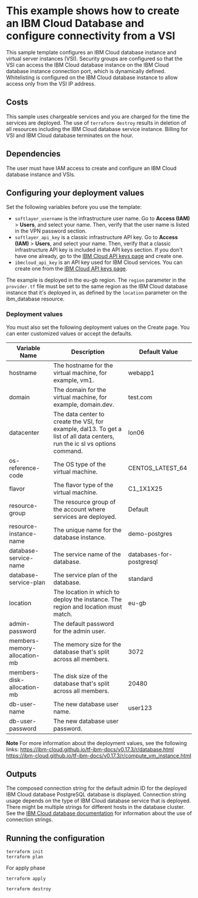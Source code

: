 # This example shows how to create an IBM Cloud Database and configure connectivity from a VSI

This sample template configures an IBM Cloud database instance and virtual server instances (VSI). Security groups are configured so that the VSI can access the IBM Cloud database instance on the IBM Cloud database instance connection port, which is dynamically defined. Whitelisting is configured on the IBM Cloud database instance to allow access only from the VSI IP address. 

## Costs

This sample uses chargeable services and you are charged for the time the services are deployed. The use of `terraform destroy` results in deletion of all resources including the IBM Cloud database service instance. Billing for VSI and IBM Cloud database terminates on the hour. 


## Dependencies

The user must have IAM access to create and configure an IBM Cloud database instance and VSIs.

## Configuring your deployment values  

Set the following variables before you use the template: 

* `softlayer_username` is the infrastructure user name. Go to **Access (IAM)** > **Users**, and select your name. Then, verify that the user name is listed in the VPN password section.
* `softlayer_api_key` is a classic infrastructure API key. Go to **Access (IAM)** > **Users**, and select your name. Then, verify that a classic infrastructure API key is included in the API keys section. If you don't have one already, go to the [IBM Cloud API keys page](https://cloud.ibm.com/iam/apikeys) and create one.
* `ibmcloud_api_key` is an API key used for IBM Cloud services. You can create one from the [IBM Cloud API keys page](https://cloud.ibm.com/iam/apikeys).


The example is deployed in the eu-gb region. The `region` parameter in the `provider.tf` file must be set to the same region as the IBM Cloud database instance that it's deployed in, as defined by the `location` parameter on the ibm_database resource. 

### Deployment values 

You must also set the following deployment values on the Create page. You can enter customized values or accept the defaults.

|Variable Name|Description|Default Value|
|-------------|-----------|-------------|
|hostname| The hostname for the virtual machine, for example, vm1.|webapp1| 
|domain | The domain for the virtual machine, for example, domain.dev.|test.com|
|datacenter | The data center to create the VSI, for example, dal13. To get a list of all data centers, run the ic sl vs options command.|lon06|
|os-reference-code | The OS type of the virtual machine.|CENTOS_LATEST_64|
|flavor | The flavor type of the virtual machine.|C1_1X1X25|
|resource-group | The resource group of the account where services are deployed.|Default|
|resource-instance-name | The unique name for the database instance.|demo-postgres|
|database-service-name | The service name of the database.|databases-for-postgresql|
|database-service-plan | The service plan of the database.|standard|
|location | The location in which to deploy the instance. The region and location must match.|eu-gb|
|admin-password| The default password for the admin user.||
|members-memory-allocation-mb| The memory size for the database that's split across all members.|3072|
|members-disk-allocation-mb| The disk size of the database that's split across all members.|20480|
|db-user-name| The new database user name.|user123|
|db-user-password| The new database user password.||

**Note** For more information about the deployment values, see the following links:
https://ibm-cloud.github.io/tf-ibm-docs/v0.17.3/r/database.html  
https://ibm-cloud.github.io/tf-ibm-docs/v0.17.3/r/compute_vm_instance.html


## Outputs 

The composed connection string for the default admin ID for the deployed IBM Cloud database PostgreSQL database is displayed. Connection string usage depends on the type of IBM Cloud database service that is deployed. There might be multiple strings for different hosts in the database cluster. See the [IBM Cloud database documentation](https://cloud.ibm.com/docs/services/databases-for-etcd?topic=databases-for-etcd-connection-strings#connection-strings) for information about the use of connection strings.

## Running the configuration 
```shell
terraform init
terraform plan
```

For apply phase

```shell
terraform apply
```

```shell
terraform destroy
```  
